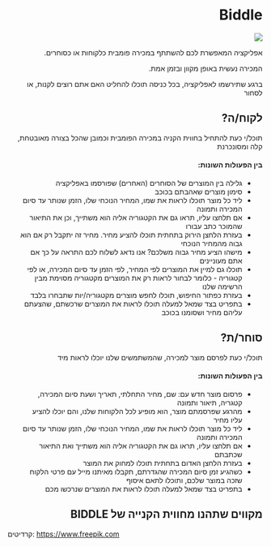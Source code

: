 <div dir='rtl' lang='he'>

# Biddle

![](https://github.com/Benitk/Biddle/blob/main/pics/biddle_logo.png)
 
אפליקציה המאפשרת לכם להשתתף במכירה פומבית כלקוחות או כסוחרים.

המכירה נעשית באופן מקוון ובזמן אמת.
 
ברגע שתירשמו לאפליקציה, בכל כניסה תוכלו להחליט האם אתם רוצים לקנות, או לסחור


## לקוח/ה?

תוכל/י כעת להתחיל בחווית הקניה במכירה הפומבית
וכמובן שהכל בצורה מאובטחת, קלה ומסונכרנת

#### בין הפעולות השונות:

* גלילה בין המוצרים של הסוחרים (האחרים) שפורסמו באפליקציה
* סימון מוצרים שאהבתם בכוכב
* ליד כל מוצר תוכלו לראות את שמו, המחיר הנוכחי שלו, הזמן שנותר עד סיום המכירה ותמונה
* אם תלחצו עליו, תראו גם את הקטגוריה אליה הוא משתייך, וכן את התיאור שהמוכר כתב עבורו
* בעזרת הלחצן הירוק בתחתית תוכלו להציע מחיר. מחיר זה יתקבל רק אם הוא גבוה מהמחיר הנוכחי
* מישהו הציע מחיר גבוה משלכם? אנו נדאג לשלוח לכם התראה על כך אם אתם מעוניינים
* תוכלו גם למיין את המוצרים לפי המחיר, לפי הזמן עד סיום המכירה, או לפי קטגוריה - כלומר לבחור לראות רק את המוצרים מקטגוריה מסוימת מבין הרשימה שלנו
* בעזרת כפתור החיפוש, תוכלו לחפש מוצרים מקטגוריה/יות שתבחרו בלבד
* בתפריט בצד שמאל למעלה תוכלו לראות את המוצרים שרכשתם, שהצעתם עליהם מחיר ושסומנו בכוכב


## סוחר/ת?

תוכל/י כעת לפרסם מוצר למכירה, שהמשתמשים שלנו יוכלו לראות מיד

#### בין הפעולות השונות:

* פרסום מוצר חדש עם: שם, מחיר התחלתי, תאריך ושעת סיום המכירה, קטגריה, תיאור ותמונה
* מהרגע שפרסמתם מוצר, הוא מופיע לכל הלקוחות שלנו, והם יוכלו להציע עליו מחיר
* ליד כל מוצר תוכלו לראות את שמו, המחיר הנוכחי שלו, הזמן שנותר עד סיום המכירה ותמונה
* אם תלחצו עליו, תראו גם את הקטגוריה אליה הוא משתייך ואת התיאור שכתבתם
* בעזרת הלחצן האדום בתחתית תוכלו למחוק את המוצר
* כשהגיע זמן סיום המכירה שהגדרתם, תקבלו מאיתנו מייל עם פרטי הלקוח שזכה במוצר שלכם, ותוכלו לתאם איסוף
* בתפריט בצד שמאל למעלה תוכלו לראות את המוצרים שנרכשו מכם


## מקווים שתהנו מחווית הקנייה של BIDDLE

</div>

קרדיטים:
https://www.freepik.com
